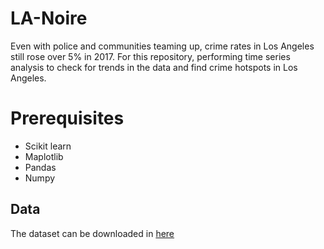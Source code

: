 # LA-Noire
Even with police and communities teaming up, crime rates in Los Angeles still rose over 5% in 2017. For this repository, performing time series analysis to check for trends in the data and find crime hotspots in Los Angeles.

# Prerequisites
  - Scikit learn
  - Maplotlib
  - Pandas
  - Numpy
  
## Data
The dataset can be downloaded in [here](https://catalog.data.gov/dataset/crime-data-from-2010-to-present)
